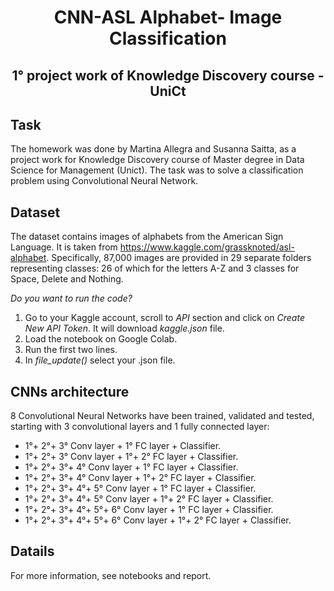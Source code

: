 # <div align="center">CNN-ASL Alphabet- Image Classification</div>
**<p align="center"> 1° project work of Knowledge Discovery course - UniCt </p>**
----

## Task
The homework was done by Martina Allegra and Susanna Saitta, as a project work for Knowledge Discovery course of Master degree in Data Science for Management (Unict). 
The task was to solve a classification problem using Convolutional Neural Network. 

## Dataset 
The dataset contains images of alphabets from the American Sign Language. It is taken from https://www.kaggle.com/grassknoted/asl-alphabet. Specifically, 87,000 images are provided in 29 separate folders representing classes: 26 of which for the letters A-Z and 3 classes for Space, Delete and Nothing. 

*Do you want to run the code?*
1. Go to your Kaggle account, scroll to *API* section and click on *Create New API Token*. It will download *kaggle.json* file.
2. Load the notebook on Google Colab.  
3. Run the first two lines.
4. In *file_update()* select your .json file.

## CNNs architecture
8 Convolutional Neural Networks have been trained, validated and tested, starting with 3 convolutional layers and 1 fully connected layer:
* 1°+ 2°+ 3° Conv layer + 1° FC layer + Classifier.
* 1°+ 2°+ 3° Conv layer + 1°+ 2° FC layer + Classifier.
* 1°+ 2°+ 3°+ 4° Conv layer + 1° FC layer + Classifier.
* 1°+ 2°+ 3°+ 4° Conv layer + 1°+ 2° FC layer + Classifier.
* 1°+ 2°+ 3°+ 4°+ 5° Conv layer + 1° FC layer + Classifier.
* 1°+ 2°+ 3°+ 4°+ 5° Conv layer + 1°+ 2° FC layer + Classifier.
* 1°+ 2°+ 3°+ 4°+ 5°+ 6° Conv layer + 1° FC layer + Classifier.
* 1°+ 2°+ 3°+ 4°+ 5°+ 6° Conv layer + 1°+ 2° FC layer + Classifier.

## Datails
For more information, see notebooks and report. 


